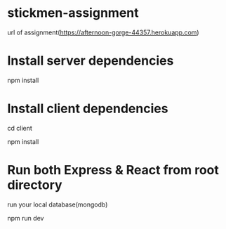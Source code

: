 
# stickmen-assignment

url of assignment(https://afternoon-gorge-44357.herokuapp.com)

# Install server dependencies

npm install

# Install client dependencies

cd client

npm install

# Run both Express & React from root directory

run your local database(mongodb) 

npm run dev

